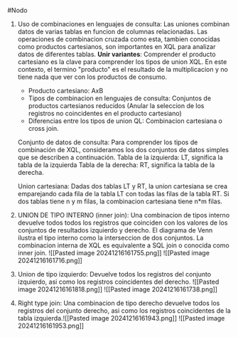 #Nodo

1. Uso de combinaciones en lenguajes de consulta: Las uniones combinan datos de varias tablas en funcion de columnas relacionadas. Las operaciones de combinacion cruzada como esta, tambien conocidas como productos cartesianos, son importantes en XQL para analizar datos de diferentes tablas. 
   **Unir variantes**: Comprender el producto cartesiano es la clave para comprender los tipos de union XQL. En este contexto, el termino "producto" es el resultado de la multiplicacion y no tiene nada que ver con los productos de consumo.
   - Producto cartesiano: AxB
   - Tipos de combinacion en lenguajes de consulta: Conjuntos de productos cartesianos reducidos (Anular la seleccion de los registros no coincidentes en el producto cartesiano)
   - Diferencias entre los tipos de union QL: Combinacion cartesiana o cross join.
     
    Conjunto de datos de consulta: Para comprender los tipos de combinación de XQL, consideramos los dos conjuntos de datos simples que se describen a continuación. 
    Tabla de la izquierda: LT, significa la tabla de la izquierda
    Tabla de la derecha: RT, significa la tabla de la derecha.
    
    Union cartesiana: Dadas dos tablas LT y RT, la union cartesiana se crea emparejando cada fila de la tabla LT con todas las filas de la tabla RT. Si dos tablas tiene n y m filas, la combinacion cartesiana tiene n*m filas. 

2. UNION DE TIPO INTERNO (inner join): Una combinacion de tipos interno devuelve todos todos los registros que coinciden con los valores de los conjuntos de resultados izquierdo y derecho. El diagrama de Venn ilustra el tipo interno como la interseccion de dos conjuntos. La combinacion interna de XQL es equivalente a SQL join o conocida como inner join. ![[Pasted image 20241216161755.png]]
   ![[Pasted image 20241216161716.png]]

3. Union de tipo izquierdo: Devuelve todos los registros del conjunto izquierdo, asi como los registros coincidentes del derecho. 
   ![[Pasted image 20241216161818.png]]
   ![[Pasted image 20241216161738.png]]
   
4. Right type join: Una combinacion de tipo derecho devuelve todos los registros del conjunto derecho, asi como los registros coincidentes de la tabla izquierda.![[Pasted image 20241216161943.png]]
   ![[Pasted image 20241216161953.png]]
   